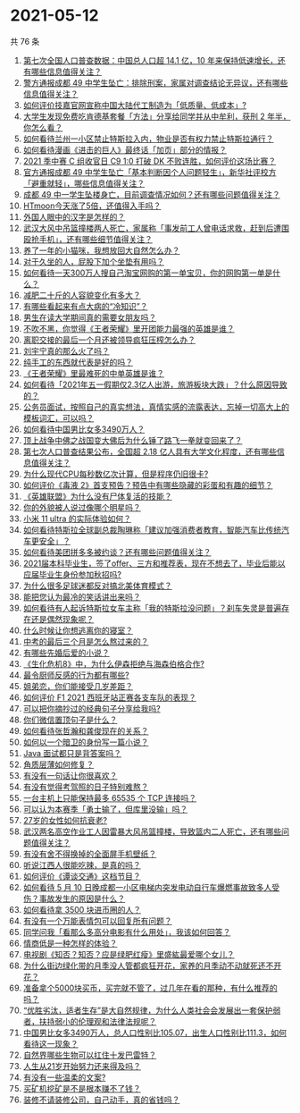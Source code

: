# 2021-05-12

共 76 条

<!-- BEGIN -->
<!-- 最后更新时间 Wed May 12 2021 08:05:03 GMT+0800 (China Standard Time) -->

1. [第七次全国人口普查数据：中国总人口超 14.1 亿，10
   年来保持低速增长，还有哪些信息值得关注？](https://www.zhihu.com/question/458811096)
2. [警方通报成都 49
   中学生坠亡：排除刑案，家属对调查结论无异议，还有哪些信息值得关注？](https://www.zhihu.com/question/458909971)
3. [如何评价技嘉官网宣称中国大陆代工制造为「低质量、低成本」?](https://www.zhihu.com/question/458796364)
4. [大学生发现免费吃肯德基套餐「方法」分享给同学并从中牟利，获刑 2
   年半，你怎么看？](https://www.zhihu.com/question/458862544)
5. [如何看待兰州一小区禁止特斯拉入内，物业是否有权力禁止特斯拉通行？](https://www.zhihu.com/question/458089175)
6. [如何看待漫画《进击的巨人》最终话「加页」部分的情报？](https://www.zhihu.com/question/458937970)
7. [2021 季中赛 C 组收官日 C9 1:0 打破 DK
   不败连胜，如何评价这场比赛？](https://www.zhihu.com/question/458906118)
8. [官方通报成都 49
   中学生坠亡「基本判断因个人问题轻生」，新华社评校方「避重就轻」，哪些信息值得关注？](https://www.zhihu.com/question/458795206)
9. [成都 49
   中一学生坠楼身亡，目前调查情况如何？还有哪些问题值得关注？](https://www.zhihu.com/question/458690995)
10. [HTmoon今天涨了5倍，还值得入手吗？](https://www.zhihu.com/question/458753981)
11. [外国人眼中的汉字是怎样的？](https://www.zhihu.com/question/35963650)
12. [武汉大风中吊篮撞楼两人死亡，家属称「事发前工人曾电话求救，赶到后遭围殴抢手机」，还有哪些细节值得关注？](https://www.zhihu.com/question/458864077)
13. [养了一年的小猫咪，我想放回大自然怎么办？](https://www.zhihu.com/question/457533958)
14. [对于久坐的人，屁股下加个坐垫有用吗？](https://www.zhihu.com/question/355087220)
15. [如何看待一天300万人搜自己淘宝网购的第一单宝贝，你的网购第一单是什么？](https://www.zhihu.com/question/458802423)
16. [减肥二十斤的人容貌变化有多大？](https://www.zhihu.com/question/339245837)
17. [有哪些看起来有点大病的“冷知识”？](https://www.zhihu.com/question/458360832)
18. [男生在读大学期间真的需要女朋友吗？](https://www.zhihu.com/question/22503810)
19. [不吹不黑，你觉得《王者荣耀》里开团能力最强的英雄是谁？](https://www.zhihu.com/question/457720589)
20. [离职交接的最后一个月还被领导疯狂压榨怎么办？](https://www.zhihu.com/question/455719427)
21. [刘宇宁真的那么火了吗？](https://www.zhihu.com/question/455642291)
22. [纯手工的东西就代表是好的吗？](https://www.zhihu.com/question/443837003)
23. [《王者荣耀》里最难死的中单英雄是谁？](https://www.zhihu.com/question/458262505)
24. [如何看待「2021年五一假期仅2.3亿人出游，旅游板块大跌」？什么原因导致的？](https://www.zhihu.com/question/458156454)
25. [公务员面试，按照自己的真实想法，真情实感的流露表达，忘掉一切高大上的模板词汇，可以吗？](https://www.zhihu.com/question/453765153)
26. [如何看待中国男比女多3490万人？](https://www.zhihu.com/question/458812341)
27. [顶上战争中佛之战国变大佛后为什么锤了路飞一拳就变回来了？](https://www.zhihu.com/question/458446208)
28. [第七次人口普查结果公布，全国超 2.18
    亿人具有大学文化程度，还有哪些信息值得关注？](https://www.zhihu.com/question/458813993)
29. [为什么现代CPU每秒数亿次计算，但是程序仍旧很卡?](https://www.zhihu.com/question/458730114)
30. [如何评价《毒液
    2》首支预告？预告中有哪些隐藏的彩蛋和有趣的细节？](https://www.zhihu.com/question/458745668)
31. [《英雄联盟》为什么没有尸体复活的技能？](https://www.zhihu.com/question/456810195)
32. [你的外貌被人说过像哪个明星吗？](https://www.zhihu.com/question/367145594)
33. [小米 11 ultra 的实际体验如何？](https://www.zhihu.com/question/452077572)
34. [如何看待特斯拉全球副总裁陶琳称「建议加强消费者教育，智能汽车比传统汽车更安全」？](https://www.zhihu.com/question/458706368)
35. [如何看待美团拼多多被约谈？还有哪些问题值得关注？](https://www.zhihu.com/question/458736672)
36. [2021届本科毕业生，签了offer、三方和推荐表，现在不想去了，毕业后能以应届毕业生身份参加秋招吗?](https://www.zhihu.com/question/457035243)
37. [为什么很多足球迷都反对搞北美体育模式？](https://www.zhihu.com/question/455862468)
38. [能把您认为最冷的笑话讲出来吗？](https://www.zhihu.com/question/447799067)
39. [如何看待有人起诉特斯拉女车主称「我的特斯拉没问题」？刹车失灵是普遍存在还是偶然现象呢？](https://www.zhihu.com/question/458816200)
40. [什么时候让你想逃离你的寝室？](https://www.zhihu.com/question/347465641)
41. [中考的最后三个月是怎么熬过来的？](https://www.zhihu.com/question/271660970)
42. [有哪些先婚后爱的小说？](https://www.zhihu.com/question/338154133)
43. [《生化危机8》中，为什么伊森拒绝与海森伯格合作?](https://www.zhihu.com/question/458416736)
44. [最令厨师反感的行为都有哪些?](https://www.zhihu.com/question/454913246)
45. [姐弟恋，你们能接受几岁差距？](https://www.zhihu.com/question/389750479)
46. [如何评价 F1 2021 西班牙站正赛各支车队的表现？](https://www.zhihu.com/question/458592073)
47. [可以把你摘抄过的经典句子分享给我吗?](https://www.zhihu.com/question/455305675)
48. [你们微信置顶句子是什么？](https://www.zhihu.com/question/353636992)
49. [如何看待张哲瀚和龚俊现在的关系？](https://www.zhihu.com/question/458226340)
50. [如何以一个暗卫的身份写一篇小说？](https://www.zhihu.com/question/454209684)
51. [Java 面试都只是背答案吗？](https://www.zhihu.com/question/452184164)
52. [角质层薄如何修复？](https://www.zhihu.com/question/27090854)
53. [有没有一句话让你很喜欢？](https://www.zhihu.com/question/314113669)
54. [有没有觉得考驾照的日子特别难熬？](https://www.zhihu.com/question/305986066)
55. [一台主机上只能保持最多 65535 个 TCP 连接吗？](https://www.zhihu.com/question/361111920)
56. [可以认为本赛季「勇士输了，但库里没输」吗？](https://www.zhihu.com/question/457259616)
57. [27岁的女性如何抗衰老?](https://www.zhihu.com/question/31794802)
58. [武汉两名高空作业工人因雷暴大风吊篮撞楼，导致篮内二人死亡，还有哪些问题值得关注？](https://www.zhihu.com/question/458802058)
59. [有没有舍不得换掉的全面屏手机壁纸？](https://www.zhihu.com/question/420662927)
60. [听说江西人很能吃辣，是真的吗？](https://www.zhihu.com/question/406439662)
61. [如何评价《谭谈交通》这档节目？](https://www.zhihu.com/question/41467514)
62. [如何看待 5 月 10
    日晚成都一小区电梯内突发电动自行车爆燃事故致多人受伤？事故发生的原因是什么？](https://www.zhihu.com/question/458774852)
63. [如何看待拿 3500 块进币圈的人？](https://www.zhihu.com/question/458207096)
64. [有没有一个万能表情包可以回复所有问题？](https://www.zhihu.com/question/341311495)
65. [同学问我「看那么多高分电影有什么用处」，我该如何回答？](https://www.zhihu.com/question/445536824)
66. [情商低是一种怎样的体验？](https://www.zhihu.com/question/26759808)
67. [电视剧《知否？知否？应是绿肥红瘦》里盛紘最爱哪个女儿？](https://www.zhihu.com/question/457046905)
68. [为什么街边绿化带的月季没人管都疯狂开花，家养的月季动不动就死还不开花？](https://www.zhihu.com/question/458723730)
69. [准备拿个5000块买币，买完就不管了，过几年在看的那种，有什么推荐的吗？](https://www.zhihu.com/question/457414385)
70. [“优胜劣汰，适者生存”是大自然规律，为什么人类社会会发展出一套保护弱者，扶持弱小的伦理观和法律法规呢？](https://www.zhihu.com/question/458755052)
71. [中国男比女多3490万人，总人口性别比105.07，出生人口性别比111.3，如何看待这一现象？](https://www.zhihu.com/question/458812209)
72. [自然界哪些生物可以扛住十发巴雷特？](https://www.zhihu.com/question/458544903)
73. [人生从21岁开始努力还来得及吗？](https://www.zhihu.com/question/404893881)
74. [有没有一些温柔的文案?](https://www.zhihu.com/question/450998242)
75. [买矿机挖矿是不是根本赚不了钱？](https://www.zhihu.com/question/457183375)
76. [装修不请装修公司，自己动手，真的省钱吗？](https://www.zhihu.com/question/448461605)

<!-- END -->
